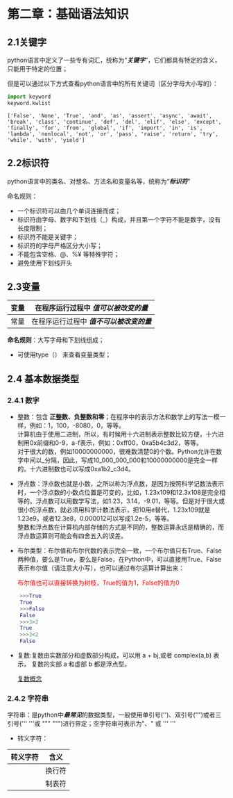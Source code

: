 # 第二章：基础语法知识

## 2.1关键字

python语言中定义了一些专有词汇，统称为“***关键字***”，它们都具有特定的含义，只能用于特定的位置；

但是可以通过以下方式查看python语言中的所有关键词（区分字母大小写的）：  

```python
import keyword
keyword.kwlist
```

``
['False', 'None', 'True', 'and', 'as', 'assert', 'async', 'await', 'break', 'class', 'continue', 'def', 'del', 'elif', 'else', 'except', 'finally', 'for', 'from', 'global', 'if', 'import', 'in', 'is', 'lambda', 'nonlocal', 'not', 'or', 'pass', 'raise', 'return', 'try', 'while', 'with', 'yield']
``

## 2.2标识符

python语言中的类名、对想名、方法名和变量名等，统称为“***标识符***”  

命名规则：  
- 一个标识符可以由几个单词连接而成；
- 标识符由字母、数字和下划线（_）构成，并且第一个字符不能是数字，没有长度限制；
- 标识符不能是关键字；
- 标识符的字母严格区分大小写；
- 不能包含空格、@、%¥ 等特殊字符；
- 避免使用下划线开头

## 2.3变量

| 变量         | 在程序运行过程中 ***值可以被改变的量***   |
| ----------- | ----------- |
| 常量         | 在程序运行过程中 ***值不可以被改变的量*** |

**命名规则**：大写字母和下划线组成；

- 可使用type（） 来查看变量类型；

## 2.4 基本数据类型

### 2.4.1 数字

- 整数：包含 **正整数、负整数和零**；在程序中的表示方法和数学上的写法一模一样，例如：1，100，-8080，0，等等。  
计算机由于使用二进制，所以，有时候用十六进制表示整数比较方便，十六进制用0x前缀和0-9，a-f表示，例如：0xff00，0xa5b4c3d2，等等。  
对于很大的数，例如10000000000，很难数清楚0的个数。Python允许在数字中间以_分隔，因此，写成10_000_000_000和10000000000是完全一样的。十六进制数也可以写成0xa1b2_c3d4。

- 浮点数：浮点数也就是小数，之所以称为浮点数，是因为按照科学记数法表示时，一个浮点数的小数点位置是可变的，比如，1.23x109和12.3x108是完全相等的。浮点数可以用数学写法，如1.23，3.14，-9.01，等等。但是对于很大或很小的浮点数，就必须用科学计数法表示，把10用e替代，1.23x109就是1.23e9，或者12.3e8，0.000012可以写成1.2e-5，等等。  
整数和浮点数在计算机内部存储的方式是不同的，整数运算永远是精确的，而浮点数运算则可能会有四舍五入的误差。

- 布尔类型：布尔值和布尔代数的表示完全一致，一个布尔值只有True、False两种值，要么是True，要么是False，在Python中，可以直接用True、False表示布尔值（请注意大小写），也可以通过布尔运算计算出来：  
  
  <font color="red">布尔值也可以直接转换为树枝，True的值为1，False的值为0</font> 

```python
    >>>True
    True
    >>>False
    False
    >>>3>2
    True
    >>>3<2
    False
```

- 复数:复数由实数部分和虚数部分构成，可以用 a + bj,或者 complex(a,b) 表示， 复数的实部 a 和虚部 b 都是浮点型。

    [复数概念](https://baike.baidu.com/item/%E5%A4%8D%E6%95%B0/254365?fr=aladdin)

### 2.4.2 字符串

字符串：是python中***最常见***的数据类型，一般使用单引号('')、双引号("")或者三引号(''' '''或 """ """)进行界定；空字符串可表示为"、" 或 ''' ''' 

- 转义字符：  

|  转义字符   |  含义  |
|  ----      | ----  |
|   | 换行符 |
|   | 制表符 |
